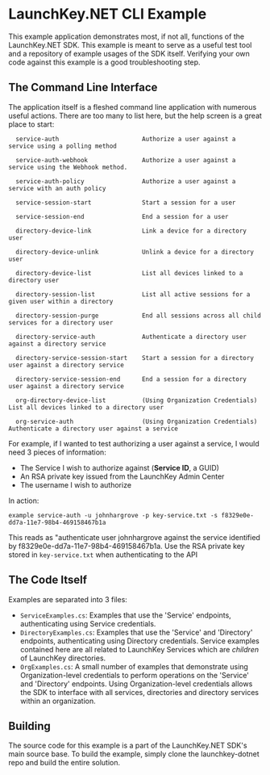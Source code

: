 ﻿# LaunchKey.NET CLI Example

This example application demonstrates most, if not all, functions of the LaunchKey.NET SDK. This example is meant to serve as a useful test tool and a repository of example usages of the SDK itself. Verifying your own code against this example is a good troubleshooting step.

## The Command Line Interface
The application itself is a fleshed command line application with numerous useful actions. There are too many to list here, but the help screen is a great place to start:

```
  service-auth                       Authorize a user against a service using a polling method

  service-auth-webhook               Authorize a user against a service using the Webhook method.

  service-auth-policy                Authorize a user against a service with an auth policy

  service-session-start              Start a session for a user

  service-session-end                End a session for a user

  directory-device-link              Link a device for a directory user

  directory-device-unlink            Unlink a device for a directory user

  directory-device-list              List all devices linked to a directory user

  directory-session-list             List all active sessions for a given user within a directory

  directory-session-purge            End all sessions across all child services for a directory user

  directory-service-auth             Authenticate a directory user against a directory service

  directory-service-session-start    Start a session for a directory user against a directory service

  directory-service-session-end      End a session for a directory user against a directory service

  org-directory-device-list          (Using Organization Credentials) List all devices linked to a directory user

  org-service-auth                   (Using Organization Credentials) Authenticate a directory user against a service

```

For example, if I wanted to test authorizing a user against a service, I would need 3 pieces of information:

- The Service I wish to authorize against (**Service ID**, a GUID)
- An RSA private key issued from the LaunchKey Admin Center
- The username I wish to authorize

In action:

```
example service-auth -u johnhargrove -p key-service.txt -s f8329e0e-dd7a-11e7-98b4-469158467b1a
```

This reads as "authenticate user johnhargrove against the service identified by f8329e0e-dd7a-11e7-98b4-469158467b1a. Use the RSA private key stored in `key-service.txt` when authenticating to the API


## The Code Itself
Examples are separated into 3 files:

- `ServiceExamples.cs`: Examples that use the 'Service' endpoints, authenticating using Service credentials.
- `DirectoryExamples.cs`: Examples that use the 'Service' and 'Directory' endpoints, authenticating using Directory credentials. Service examples contained here are all related to LaunchKey Services which are *children* of LaunchKey directories.
- `OrgExamples.cs`: A small number of examples that demonstrate using Organization-level credentials to perform operations on the 'Service' and 'Directory' endpoints. Using Organization-level credentials allows the SDK to interface with all services, directories and directory services within an organization.

## Building
The source code for this example is a part of the LaunchKey.NET SDK's main source base. To build the example, simply clone the launchkey-dotnet repo and build the entire solution.